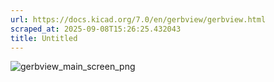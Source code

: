 ```yaml
---
url: https://docs.kicad.org/7.0/en/gerbview/gerbview.html
scraped_at: 2025-09-08T15:26:25.432043
title: Untitled
---
```


![gerbview_main_screen_png](images/gerbview_main_screen.png)

